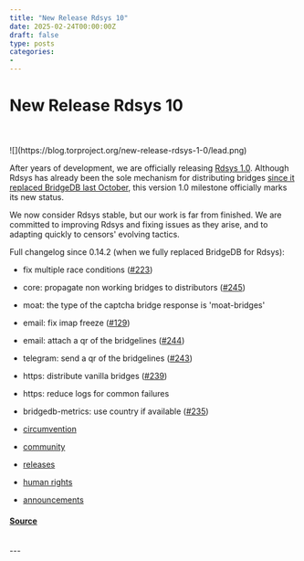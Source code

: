 ```yaml
---
title: "New Release Rdsys 10"
date: 2025-02-24T00:00:00Z
draft: false
type: posts
categories: 
- 
---
```

# New Release Rdsys 10

<br/>

<br/>
  ![](https://blog.torproject.org/new-release-rdsys-1-0/lead.png)

After years of development, we are officially releasing [Rdsys 1.0](https://gitlab.torproject.org/tpo/anti-censorship/rdsys/). Although Rdsys has already been the sole mechanism for distributing bridges [since it replaced BridgeDB last October](https://blog.torproject.org/making-connections-from-bridgedb-to-rdsys/), this version 1.0 milestone officially marks its new status.

We now consider Rdsys stable, but our work is far from finished. We are committed to improving Rdsys and fixing issues as they arise, and to adapting quickly to censors' evolving tactics.

Full changelog since 0.14.2 (when we fully replaced BridgeDB for Rdsys):

-   fix multiple race conditions ([#223](https://gitlab.torproject.org/tpo/anti-censorship/rdsys/-/issues/223))
-   core: propagate non working bridges to distributors ([#245](https://gitlab.torproject.org/tpo/anti-censorship/rdsys/-/issues/245))
-   moat: the type of the captcha bridge response is 'moat-bridges'
-   email: fix imap freeze ([#129](https://gitlab.torproject.org/tpo/anti-censorship/rdsys/-/issues/129))
-   email: attach a qr of the bridgelines ([#244](https://gitlab.torproject.org/tpo/anti-censorship/rdsys/-/issues/244))
-   telegram: send a qr of the bridgelines ([#243](https://gitlab.torproject.org/tpo/anti-censorship/rdsys/-/issues/243))
-   https: distribute vanilla bridges ([#239](https://gitlab.torproject.org/tpo/anti-censorship/rdsys/-/issues/239))
-   https: reduce logs for common failures
-   bridgedb-metrics: use country if available ([#235](https://gitlab.torproject.org/tpo/anti-censorship/rdsys/-/issues/235))

-   [circumvention](https://blog.torproject.org/category/circumvention)
-   [community](https://blog.torproject.org/category/community)
-   [releases](https://blog.torproject.org/category/releases)
-   [human rights](https://blog.torproject.org/category/human-rights)
-   [announcements](https://blog.torproject.org/category/announcements)

#### [Source](https://blog.torproject.org/new-release-rdsys-1-0/)

<br/>
---
